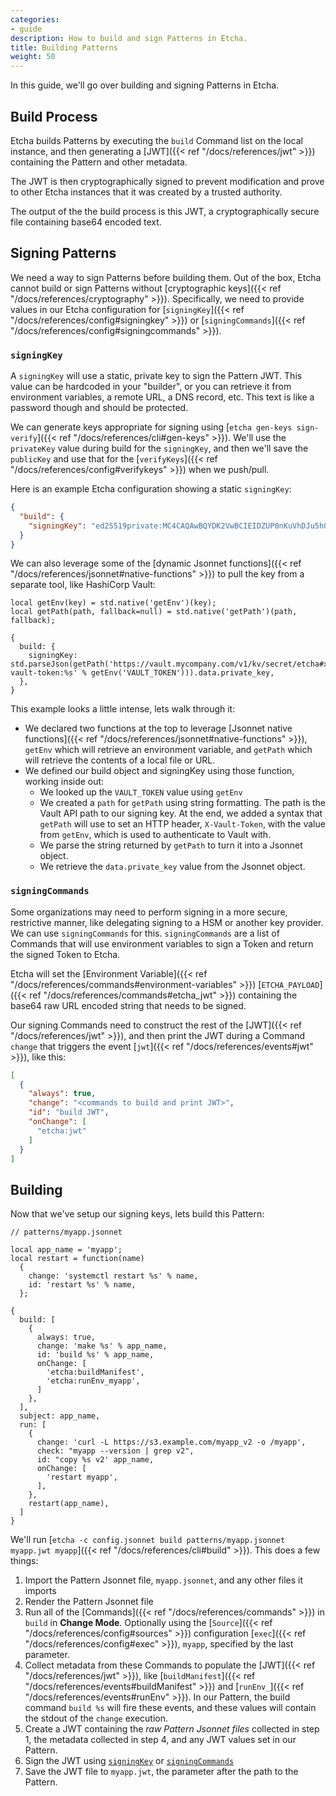 ```yaml
---
categories:
- guide
description: How to build and sign Patterns in Etcha.
title: Building Patterns
weight: 50
---
```


In this guide, we'll go over building and signing Patterns in Etcha.

## Build Process

Etcha builds Patterns by executing the `build` Command list on the local instance, and then generating a [JWT]({{< ref "/docs/references/jwt" >}}) containing the Pattern and other metadata.

The JWT is then cryptographically signed to prevent modification and prove to other Etcha instances that it was created by a trusted authority.

The output of the the build process is this JWT, a cryptographically secure file containing base64 encoded text.

## Signing Patterns

We need a way to sign Patterns before building them.  Out of the box, Etcha cannot build or sign Patterns without [cryptographic keys]({{< ref "/docs/references/cryptography" >}}).  Specifically, we need to provide values in our Etcha configuration for [`signingKey`]({{< ref "/docs/references/config#signingkey" >}}) or [`signingCommands`]({{< ref "/docs/references/config#signingcommands" >}}).

### `signingKey`

A `signingKey` will use a static, private key to sign the Pattern JWT.  This value can be hardcoded in your "builder", or you can retrieve it from environment variables, a remote URL, a DNS record, etc.  This text is like a password though and should be protected.

We can generate keys appropriate for signing using [`etcha gen-keys sign-verify`]({{< ref "/docs/references/cli#gen-keys" >}}).  We'll use the `privateKey` value during build for the `signingKey`, and then we'll save the `publicKey` and use that for the [`verifyKeys`]({{< ref "/docs/references/config#verifykeys" >}}) when we push/pull.

Here is an example Etcha configuration showing a static `signingKey`:

```json
{
  "build": {
    "signingKey": "ed25519private:MC4CAQAwBQYDK2VwBCIEIDZUP0nKuVhDJu5h0QKAQVrZBLrDa9CA09SPJKj/21eG:qsX98cmrLW".
  }
}
```

We can also leverage some of the [dynamic Jsonnet functions]({{< ref "/docs/references/jsonnet#native-functions" >}}) to pull the key from a separate tool, like HashiCorp Vault:

```
local getEnv(key) = std.native('getEnv')(key);
local getPath(path, fallback=null) = std.native('getPath')(path, fallback);

{
  build: {
    signingKey: std.parseJson(getPath('https://vault.mycompany.com/v1/kv/secret/etcha#x-vault-token:%s' % getEnv('VAULT_TOKEN'))).data.private_key,
  },
}
```

This example looks a little intense, lets walk through it:

- We declared two functions at the top to leverage [Jsonnet native functions]({{< ref "/docs/references/jsonnet#native-functions" >}}), `getEnv` which will retrieve an environment variable, and `getPath` which will retrieve the contents of a local file or URL.
- We defined our build object and signingKey using those function, working inside out:
  - We looked up the `VAULT_TOKEN` value using `getEnv`
  - We created a `path` for `getPath` using string formatting.  The path is the Vault API path to our signing key.  At the end, we added a syntax that `getPath` will use to set an HTTP header, `X-Vault-Token`, with the value from `getEnv`, which is used to authenticate to Vault with.
  - We parse the string returned by `getPath` to turn it into a Jsonnet object.
  - We retrieve the `data.private_key` value from the Jsonnet object.

### `signingCommands`

Some organizations may need to perform signing in a more secure, restrictive manner, like delegating signing to a HSM or another key provider.  We can use `signingCommands` for this.  `signingCommands` are a list of Commands that will use environment variables to sign a Token and return the signed Token to Etcha.

Etcha will set the [Environment Variable]({{< ref "/docs/references/commands#environment-variables" >}}) [`ETCHA_PAYLOAD`]({{< ref "/docs/references/commands#etcha_jwt" >}}) containing the base64 raw URL encoded string that needs to be signed.

Our signing Commands need to construct the rest of the [JWT]({{< ref "/docs/references/jwt" >}}), and then print the JWT during a Command `change` that triggers the event [`jwt`]({{< ref "/docs/references/events#jwt" >}}), like this:

```json
[
  {
    "always": true,
    "change": "<commands to build and print JWT>",
    "id": "build JWT",
    "onChange": [
      "etcha:jwt"
    ]
  }
]
```

## Building

Now that we've setup our signing keys, lets build this Pattern:

```
// patterns/myapp.jsonnet

local app_name = 'myapp';
local restart = function(name)
  {
    change: 'systemctl restart %s' % name,
    id: 'restart %s' % name,
  };

{
  build: [
    {
      always: true,
      change: 'make %s' % app_name,
      id: 'build %s' % app_name,
      onChange: [
        'etcha:buildManifest',
        'etcha:runEnv_myapp',
      ]
    },
  ],
  subject: app_name,
  run: [
    {
      change: 'curl -L https://s3.example.com/myapp_v2 -o /myapp',
      check: "myapp --version | grep v2",
      id: "copy %s v2' app_name,
      onChange: [
        'restart myapp',
      ],
    },
    restart(app_name),
  ]
}
```

We'll run [`etcha -c config.jsonnet build patterns/myapp.jsonnet myapp.jwt myapp`]({{< ref "/docs/references/cli#build" >}}).  This does a few things:

1. Import the Pattern Jsonnet file, `myapp.jsonnet`, and any other files it imports
2. Render the Pattern Jsonnet file
3. Run all of the [Commands]({{< ref "/docs/references/commands" >}}) in `build` in **Change Mode**.  Optionally using the [`Source`]({{< ref "/docs/references/config#sources" >}}) configuration [`exec`]({{< ref "/docs/references/config#exec" >}}), `myapp`, specified by the last parameter.
4. Collect metadata from these Commands to populate the [JWT]({{< ref "/docs/references/jwt" >}}), like [`buildManifest`]({{< ref "/docs/references/events#buildManifest" >}}) and [`runEnv_`]({{< ref "/docs/references/events#runEnv" >}}).  In our Pattern, the build command `build %s` will fire these events, and these values will contain the stdout of the `change` execution.
5. Create a JWT containing the _raw Pattern Jsonnet files_ collected in step 1, the metadata collected in step 4, and any JWT values set in our Pattern.
6. Sign the JWT using [`signingKey`](#signingkey) or [`signingCommands`](#signing-commands)
7. Save the JWT file to `myapp.jwt`, the parameter after the path to the Pattern.
